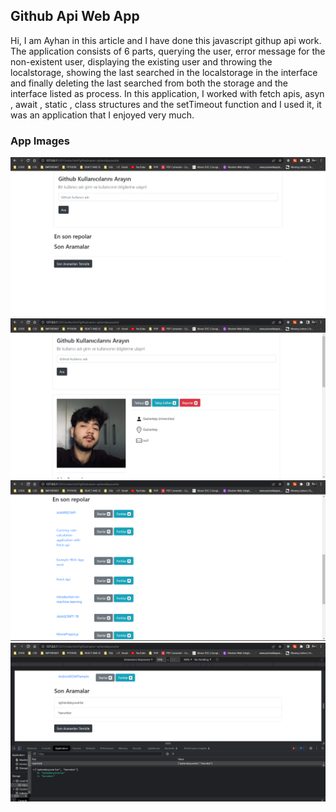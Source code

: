 ## Github Api Web App
Hi, I am Ayhan in this article and I have done this javascript githup api work. The application consists of 6 parts, querying the user, error message for the non-existent user, displaying the existing user and throwing the localstorage, showing the last searched in the localstorage in the interface and finally deleting the last searched from both the storage and the interface listed as process. In this application, I worked with fetch apis, asyn , await , static , class structures and the setTimeout function and I used it, it was an application that I enjoyed very much.


### App Images
![image](images/app-2.png)
![image](images/app-1.png)
![image](images/app-3.png)
![image](images/app-4.png)

